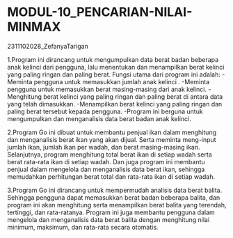 # MODUL-10_PENCARIAN-NILAI-MINMAX
2311102028_ZefanyaTarigan

1.Program ini dirancang untuk mengumpulkan data berat badan beberapa anak kelinci dari pengguna, lalu menentukan dan menampilkan berat kelinci yang paling ringan dan paling berat. Fungsi utama dari program ini adalah:
-Meminta pengguna untuk memasukkan jumlah anak kelinci .
-Meminta pengguna untuk memasukkan berat masing-masing dari anak kelinci.
-Menghitung berat kelinci yang paling ringan dan paling berat di antara data yang telah dimasukkan.
-Menampilkan berat kelinci yang paling ringan dan paling berat tersebut kepada pengguna.
-Program ini berguna untuk mengumpulkan dan menganalisis data berat badan anak kelinci.

2.Program Go ini dibuat untuk membantu penjual ikan dalam menghitung dan menganalisis berat ikan yang akan dijual. Serta meminta meng-input jumlah ikan, jumlah ikan per wadah, dan berat masing-masing ikan. Selanjutnya, program menghitung total berat ikan di setiap wadah serta berat rata-rata ikan di setiap wadah. Dan juga program ini membantu penjual dalam mengelola dan menganalisis data berat ikan, sehingga memudahkan perhitungan berat total dan rata-rata ikan di setiap wadah.

3.Program Go ini dirancang untuk mempermudah analisis data berat balita. Sehingga pengguna dapat memasukkan berat badan beberapa balita, dan program ini akan menghitung serta menampilkan berat balita yang terendah, tertinggi, dan rata-ratanya. Program ini juga membantu pengguna dalam mengelola dan menganalisis data berat balita dengan menghitung nilai minimum, maksimum, dan rata-rata secara otomatis.
